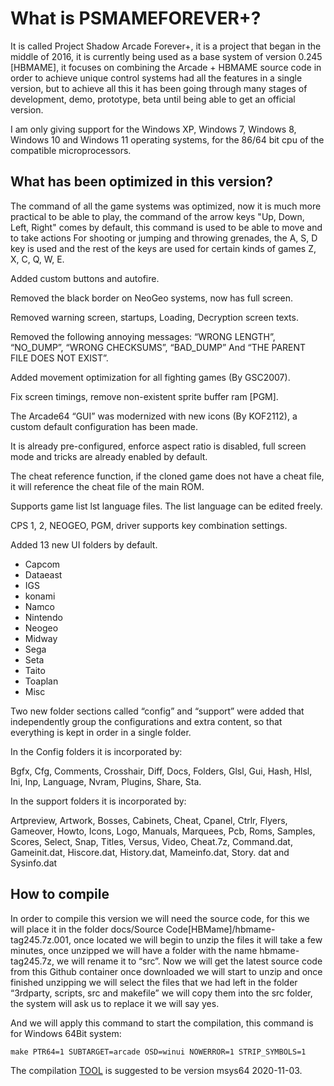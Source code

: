 What is PSMAMEFOREVER+?
===================
It is called Project Shadow Arcade Forever+, it is a project that began in the middle of 2016, it is currently being used as a base system of version 0.245 [HBMAME], it focuses on combining the Arcade + HBMAME source code in order to achieve unique control systems had all the features in a single version, but to achieve all this it has been going through many stages of development, demo, prototype, beta until being able to get an official version.

I am only giving support for the Windows XP, Windows 7, Windows 8, Windows 10 and Windows 11 operating systems, for the 86/64 bit cpu of the compatible microprocessors.

What has been optimized in this version?
---------------------------------------

The command of all the game systems was optimized, now it is much more practical to be able to play, the command of the arrow keys "Up, Down, Left, Right" comes by default, this command is used to be able to move and to take actions For shooting or jumping and throwing grenades, the A, S, D key is used and the rest of the keys are used for certain kinds of games Z, X, C, Q, W, E.

Added custom buttons and autofire.

Removed the black border on NeoGeo systems, now has full screen.

Removed warning screen, startups, Loading, Decryption screen texts.

Removed the following annoying messages: “WRONG LENGTH”, “NO_DUMP”, “WRONG CHECKSUMS”, “BAD_DUMP” And “THE PARENT FILE DOES NOT EXIST”.

Added movement optimization for all fighting games (By GSC2007).

Fix screen timings, remove non-existent sprite buffer ram [PGM].

The Arcade64 “GUI” was modernized with new icons (By KOF2112), a custom default configuration has been made.

It is already pre-configured, enforce aspect ratio is disabled, full screen mode and tricks are already enabled by default.

The cheat reference function, if the cloned game does not have a cheat file, it will reference the cheat file of the main ROM.

Supports game list lst language files. The list language can be edited freely.

CPS 1, 2, NEOGEO, PGM, driver supports key combination settings.

Added 13 new UI folders by default.
 * Capcom
 * Dataeast
 * IGS
 * konami
 * Namco
 * Nintendo
 * Neogeo
 * Midway
 * Sega
 * Seta
 * Taito
 * Toaplan
 * Misc

Two new folder sections called “config” and “support” were added that independently group the configurations and extra content, so that everything is kept in order in a single folder.

In the Config folders it is incorporated by:

Bgfx, Cfg, Comments, Crosshair, Diff, Docs, Folders, Glsl, Gui, Hash, Hlsl, Ini, Inp, Language, Nvram, Plugins, Share, Sta.

In the support folders it is incorporated by:

Artpreview, Artwork, Bosses, Cabinets, Cheat, Cpanel, Ctrlr, Flyers, Gameover, Howto, Icons,
Logo, Manuals, Marquees, Pcb, Roms, Samples, Scores, Select, Snap, Titles, Versus, Video, Cheat.7z, Command.dat, Gameinit.dat, Hiscore.dat, History.dat, Mameinfo.dat, Story. dat and Sysinfo.dat


How to compile
--------------

In order to compile this version we will need the source code, for this we will place it in the folder docs/Source Code[HBMame]/hbmame-tag245.7z.001, once located we will begin to unzip the files it will take a few minutes, once unzipped we will have a folder with the name hbmame-tag245.7z, we will rename it to “src”. Now we will get the latest source code from this Github container once downloaded we will start to unzip and once finished unzipping we will select the files that we had left in the folder “3rdparty, scripts, src and makefile” we will copy them into the src folder, the system will ask us to replace it we will say yes.

And we will apply this command to start the compilation, this command is for Windows 64Bit system:
```
make PTR64=1 SUBTARGET=arcade OSD=winui NOWERROR=1 STRIP_SYMBOLS=1
```

The compilation [TOOL](https://github.com/mamedev/buildtools/releases) is suggested to be version msys64 2020-11-03.
